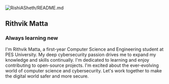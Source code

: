![RishiASheth/README.md](rtk5/Banner.png)

## Rithvik Matta
### Always learning new

I'm Rithvik Matta, a first-year Computer Science and Engineering student at PES University. My deep cybersecurity passion drives me to expand my knowledge and skills continually. I'm dedicated to learning and enjoy contributing to open-source projects. I'm excited about the ever-evolving world of computer science and cybersecurity. Let's work together to make the digital world safer and more secure.
